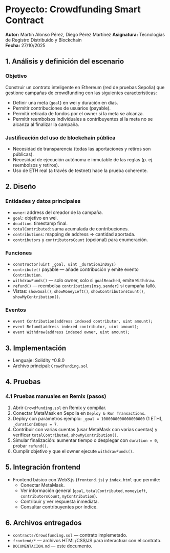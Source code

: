 # Proyecto: Crowdfunding Smart Contract

**Autor:** Martín Alonso Pérez, Diego Pérez Martínez 
**Asignatura:** Tecnologías de Registro Distribuido y Blockchain  
**Fecha:** 27/10/2025

## 1. Análisis y definición del escenario

### Objetivo
Construir un contrato inteligente en Ethereum (red de pruebas Sepolia) que gestione campañas de crowdfunding con las siguientes características:
- Definir una meta (`goal`) en wei y duración en días.
- Permitir contribuciones de usuarios (payable).
- Permitir retirada de fondos por el owner si la meta se alcanza.
- Permitir reembolsos individuales a contribuyentes si la meta no se alcanza al finalizar la campaña.

### Justificación del uso de blockchain pública
- Necesidad de transparencia (todas las aportaciones y retiros son públicas).
- Necesidad de ejecución autónoma e inmutable de las reglas (p. ej. reembolsos y retiros).
- Uso de ETH real (a través de testnet) hace la prueba coherente.

## 2. Diseño

### Entidades y datos principales
- `owner`: address del creador de la campaña.
- `goal`: objetivo en wei.
- `deadline`: timestamp final.
- `totalContributed`: suma acumulada de contribuciones.
- `contributions`: mapping de address => cantidad aportada.
- `contributors` y `contributorsCount` (opcional) para enumeración.

### Funciones
- `constructor(uint _goal, uint _durationInDays)`
- `contribute()` payable — añade contribución y emite evento `Contribution`.
- `withdrawFunds()` — solo owner, solo si `goalReached`, emite `Withdraw`.
- `refund()` — reembolsa `contributions[msg.sender]` si campaña falló.
- Vistas: `showGoal()`, `showMoneyLeft()`, `showContributorsCount()`, `showMyContribution()`.

### Eventos
- `event Contribution(address indexed contributor, uint amount);`
- `event Refund(address indexed contributor, uint amount);`
- `event Withdraw(address indexed owner, uint amount);`

## 3. Implementación
- Lenguaje: Solidity ^0.8.0
- Archivo principal: `Crowdfunding.sol`


## 4. Pruebas
### 4.1 Pruebas manuales en Remix (pasos)
1. Abrir `Crowdfunding.sol` en Remix y compilar.
2. Conectar MetaMask en Sepolia en `Deploy & Run Transactions`.
3. Deploy con parámetros ejemplo: `_goal = 1000000000000000000` (1 ETH), `_durationInDays = 7`.
4. Contribuir con varias cuentas (usar MetaMask con varias cuentas) y verificar `totalContributed`, `showMyContribution()`.
5. Simular finalización: aumentar tiempo o desplegar con `duration = 0`, probar `refund()`.
6. Cumplir objetivo y que el owner ejecute `withdrawFunds()`.

## 5. Integración frontend
- Frontend básico con Web3.js (`frontend.js`) y `index.html` que permite:
  - Conectar MetaMask.
  - Ver información general (`goal`, `totalContributed`, `moneyLeft`, `contributorsCount`, `myContribution`).
  - Contribuir y ver respuesta inmediata.
  - Consultar contribuyentes por índice.

## 6. Archivos entregados
- `contracts/Crowdfunding.sol` — contrato implemetado.
- `frontend/*` — archivos HTML/CSS/JS para interactuar con el contrato.
- `DOCUMENTACION.md` — este documento.


